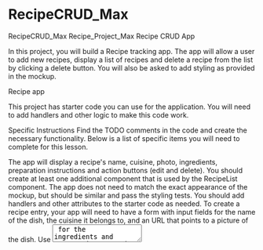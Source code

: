 # RecipeCRUD_Max
RecipeCRUD_Max
Recipe_Project_Max Recipe CRUD App

In this project, you will build a Recipe tracking app. The app will allow a user to add new recipes, display a list of recipes and delete a recipe from the list by clicking a delete button. You will also be asked to add styling as provided in the mockup.

Recipe app

This project has starter code you can use for the application. You will need to add handlers and other logic to make this code work.

Specific Instructions Find the TODO comments in the code and create the necessary functionality. Below is a list of specific items you will need to complete for this lesson.

The app will display a recipe's name, cuisine, photo, ingredients, preparation instructions and action buttons (edit and delete). You should create at least one additional component that is used by the RecipeList component. The app does not need to match the exact appearance of the mockup, but should be similar and pass the styling tests. You should add handlers and other attributes to the starter code as needed. To create a recipe entry, your app will need to have a form with input fields for the name of the dish, the cuisine it belongs to, and an URL that points to a picture of the dish. Use <textarea> for the ingredients and preparation. For the tests to pass, use the following names for your inputs: , , , <textarea name="ingredients"> and <textarea name="preparation">.

Create a recipe

To read and display the list of recipes use the table structure that is provided in the starter code. Each recipe should display the name, cuisine, photo, ingredients, preparation and a delete button as shown below:

Recipe list

Clicking the delete button should remove the entire row/recipe from the list. For the tests to pass, make sure that the delete button has delete as a name value (name="delete"). e.g. Delete.

Styling Instructions The Delicious Food Recipes text surrounded by an h1 tag should use the 'Playfair Display SC' font that has already been imported in App.css. It should also be centered and have a size of 64px.

Read the documentation for nth-child. Use nth-child to set the width of the columns. It is suggested that you set the width for the preparation and ingredients columns to 30%. For the rest of the columns, set the width to 10%.

Use nth-child(odd) to set the table's zebra striping color pattern for the rows in tbody. The color in the mockup is #fff0c7 but feel free to use a color of your preference that suits the design.

The preparation and ingredient columns should display a scrollbar if there is too much text. Use the predefinedcontent_td class and p tag to wrap the text so that it uses a scrollbar if the text is too long (such as

{(recipe.ingredients)}

).
Use the object-fit property to scale-down the images and set the image width and height to 100%.

Success Criteria Functionality: User can create a recipe entry. User can read the list of recipes. User can delete a recipe. CSS is used to make the app look like the mockup. React Code Organization: Uses multiple components that play well together. Recipe data is contained in the state. General Code Organization: Minimal code duplication
